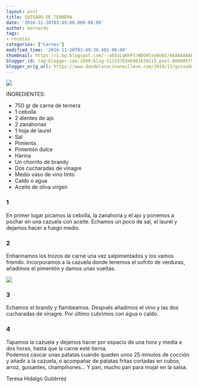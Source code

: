 ```yaml
---
layout: post
title: GUISADO DE TERNERA
date: '2016-11-20T03:49:00.000-08:00'
author: bernardo
tags:
- recetas
categories: ["Carnes"]
modified_time: '2016-11-20T03:49:38.481-08:00'
thumbnail: https://1.bp.blogspot.com/--aE6zLqKhPY/WDGMleyBeBI/AAAAAAAADIU/jX_31tYGpCwG5Nh-d5hob7bV9BVfQwt5QCLcB/s72-c/guisado%2B2.JPG
blogger_id: tag:blogger.com,1999:blog-5113370346961639215.post-8040857946779442225
blogger_orig_url: https://www.dondelacocinanoslleve.com/2016/11/guisado-de-ternera.html
---
```


![](https://1.bp.blogspot.com/--aE6zLqKhPY/WDGMleyBeBI/AAAAAAAADIU/jX_31tYGpCwG5Nh-d5hob7bV9BVfQwt5QCLcB/s400/guisado%2B2.JPG)

  
INGREDIENTES:
* 750 gr de carne de ternera
* 1 cebolla
* 2 dientes de ajo
* 2 zanahorias
* 1 hoja de laurel
* Sal
* Pimienta
* Pimentón dulce
* Harina
* Un chorrito de brandy
* Dos cucharadas de vinagre
* Medio vaso de vino tinto
* Caldo o agua
* Aceite de oliva virgen  

### 1

En primer lugar picamos la cebolla, la zanahoria y el ajo y ponemos a pochar en una cazuela con aceite. Echamos un poco de sal, el laurel y dejamos hacer a fuego medio.  

### 2

Enharinamos los trozos de carne una vez salpimentados y los vamos friendo. Incorporamos a la cazuela donde tenemos el sofrito de verduras, añadimos el pimentón y damos unas vueltas.  

![](https://3.bp.blogspot.com/-7n-5AHoFIe8/WDGNbvVkMuI/AAAAAAAADIY/6m3Gr-Tge6kP9misURPqjofFOdZoo3JJQCLcB/s320/guisado%2B1.JPG)

  

### 3

Echamos el brandy y flambeamos. Después añadimos el vino y las dos cucharadas de vinagre. Por último cubrimos con agua o caldo.  

### 4

Tapamos la cazuela y dejamos hacer por espacio de una hora y media a dos horas, hasta que la carne esté tierna.  
Podemos cascar unas patatas cuando queden unos 25 minutos de cocción y añadir a la cazuela, o acompañar de patatas fritas cortadas en cubos, arroz, guisantes, champiñones... Y pan, mucho pan para mojar en la salsa.  

Teresa Hidalgo Gutiérrez
